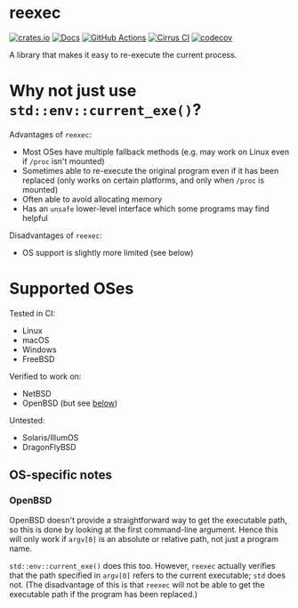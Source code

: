 # reexec

[![crates.io](https://img.shields.io/crates/v/reexec.svg)](https://crates.io/crates/reexec)
[![Docs](https://docs.rs/reexec/badge.svg)](https://docs.rs/reexec)
[![GitHub Actions](https://github.com/cptpcrd/reexec-rs/workflows/CI/badge.svg?branch=master&event=push)](https://github.com/cptpcrd/reexec-rs/actions?query=workflow%3ACI+branch%3Amaster+event%3Apush)
[![Cirrus CI](https://api.cirrus-ci.com/github/cptpcrd/reexec-rs.svg?branch=master)](https://cirrus-ci.com/github/cptpcrd/reexec-rs)
[![codecov](https://codecov.io/gh/cptpcrd/reexec-rs/branch/master/graph/badge.svg)](https://codecov.io/gh/cptpcrd/reexec-rs)

A library that makes it easy to re-execute the current process.

# Why not just use `std::env::current_exe()`?

Advantages of `reexec`:

- Most OSes have multiple fallback methods (e.g. may work on Linux even if `/proc` isn't mounted)
- Sometimes able to re-execute the original program even if it has been replaced (only works on certain platforms, and only when `/proc` is mounted)
- Often able to avoid allocating memory
- Has an `unsafe` lower-level interface which some programs may find helpful

Disadvantages of `reexec`:

- OS support is slightly more limited (see below)

# Supported OSes

Tested in CI:

- Linux
- macOS
- Windows
- FreeBSD

Verified to work on:

- NetBSD
- OpenBSD (but see [below](#openbsd))

Untested:

- Solaris/IllumOS
- DragonFlyBSD

## OS-specific notes

### OpenBSD

OpenBSD doesn't provide a straightforward way to get the executable path, so this is done by looking at the first command-line argument. Hence this will only work if `argv[0]` is an absolute or relative path, not just a program name.

`std::env::current_exe()` does this too. However, `reexec` actually verifies that the path specified in `argv[0]` refers to the current executable; `std` does not. (The disadvantage of this is that `reexec` will not be able to get the executable path if the program has been replaced.)
